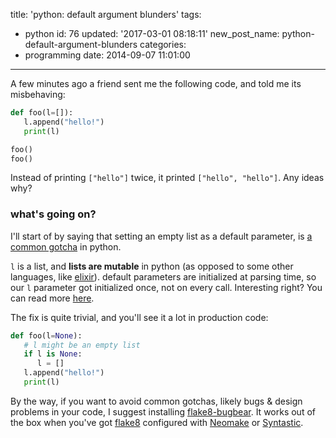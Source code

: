 title: 'python: default argument blunders'
tags:
  - python
id: 76
updated: '2017-03-01 08:18:11'
new_post_name: python-default-argument-blunders
categories:
  - programming
date: 2014-09-07 11:01:00
---
A few minutes ago a friend sent me the following code, and told me its misbehaving:

```python
def foo(l=[]):
   l.append("hello!")
   print(l)

foo()
foo()
```

Instead of printing `["hello"]` twice, it printed `["hello", "hello"]`. Any ideas why?

<!-- more -->

### what's going on?

I'll start of by saying that setting an empty list as a default parameter, is [a common gotcha](http://docs.python-guide.org/en/latest/writing/gotchas/) in python. 


`l` is a list, and **lists are mutable** in python (as opposed to some other languages, like [elixir](http://elixir-lang.org/)). default parameters are initialized at parsing time, so our `l` parameter got initialized once, not on every call. Interesting right? You can read more [here](http://www.deadlybloodyserious.com/2008/05/default-argument-blunders).

The fix is quite trivial, and you'll see it a lot in production code:

```python
def foo(l=None):
   # l might be an empty list
   if l is None:
      l = []
   l.append("hello!")
   print(l)
```

By the way, if you want to avoid common gotchas, likely bugs & design problems in your code, I suggest installing [flake8-bugbear](https://pypi.python.org/pypi/flake8-bugbear). It works out of the box when you've got [flake8](https://pypi.python.org/pypi/flake8) configured with [Neomake](https://github.com/neomake/neomake) or [Syntastic](https://github.com/vim-syntastic/syntastic/).